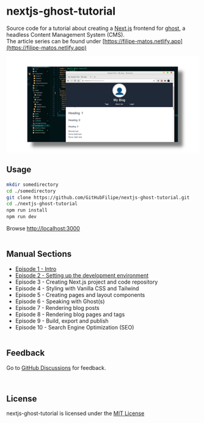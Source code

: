 # nextjs-ghost-tutorial
Source code for a tutorial about creating a [Next.js](https://nextjs.org/) frontend for [ghost](https://ghost.org/), a headless Content Management System (CMS).<br/>
The article series can be found under [https://filipe-matos.netlify.app](https://filipe-matos.netlify.app)


![](./public/github_socialpreview_nextjs-ghost-tutorial_1.png)

## Usage

```bash
mkdir somedirectory
cd ./somedirectory
git clone https://github.com/GitHubFilipe/nextjs-ghost-tutorial.git
cd ./nextjs-ghost-tutorial
npm run install
npm run dev
```

Browse [http://localhost:3000](http://localhost:3000) 
<br/><br/>

## Manual Sections

* [Episode 1 - Intro](https://filipe-matos.netlify.app/posts/nextjs-ghost-1-intro)
* [Episode 2 - Setting up the development environment](https://filipe-matos.netlify.app/posts/nextjs-ghost-2-setup-dev-env)
* Episode 3 - Creating Next.js project and code repository
* Episode 4 - Styling with Vanilla CSS and Tailwind
* Episode 5 - Creating pages and layout components
* Episode 6 - Speaking with Ghost(s)
* Episode 7 - Rendering blog posts
* Episode 8 - Rendering blog pages and tags
* Episode 9 - Build, export and publish
* Episode 10 - Search Engine Optimization (SEO)
<br/><br/>

## Feedback

Go to [GitHub Discussions](https://github.com/GitHubFilipe/nextjs-ghost-tutorial/discussions) for feedback.


<br/>

## License
nextjs-ghost-tutorial is licensed under the [MIT License](LICENSE)
